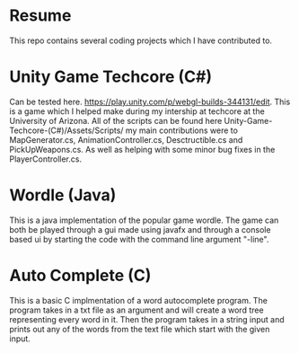 # Resume
This repo contains several coding projects which I have contributed to. 

# Unity Game Techcore (C#)
Can be tested here. https://play.unity.com/p/webgl-builds-344131/edit.
This is a game which I helped make during my intership at techcore at the University
of Arizona. All of the scripts can be found here Unity-Game-Techcore-(C#)/Assets/Scripts/
my main contributions were to MapGenerator.cs, AnimationController.cs, Desctructible.cs
and PickUpWeapons.cs. As well as helping with some minor bug fixes in the PlayerController.cs. 

# Wordle (Java)
This is a java implementation of the popular game wordle. The game can both be played through
a gui made using javafx and through a console based ui by starting the code with the command
line argument "-line". 

# Auto Complete (C)
This is a basic C implmentation of a word autocomplete program. The program takes in a txt
file as an argument and will create a word tree representing every word in it. Then the 
program takes in a string input and prints out any of the words from the text file which
start with the given input.
